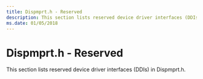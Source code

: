 ```yaml
---
title: Dispmprt.h - Reserved
description: This section lists reserved device driver interfaces (DDIs) in Dispmprt.h.
ms.date: 01/05/2018
---
```


# <span id="display.dispmprt_h_-_reserved"></span>Dispmprt.h - Reserved


This section lists reserved device driver interfaces (DDIs) in Dispmprt.h.

 

 





